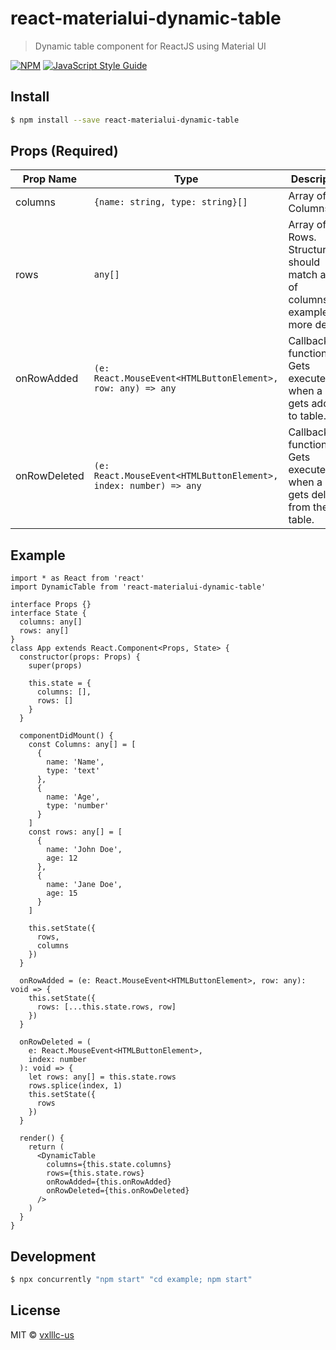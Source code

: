 # react-materialui-dynamic-table

> Dynamic table component for ReactJS using Material UI

[![NPM](https://img.shields.io/npm/v/react-materialui-dynamic-table.svg)](https://www.npmjs.com/package/react-materialui-dynamic-table) [![JavaScript Style Guide](https://img.shields.io/badge/code_style-standard-brightgreen.svg)](https://standardjs.com)

## Install

```bash
$ npm install --save react-materialui-dynamic-table
```

## Props (Required)

| Prop Name    | Type                                                             | Description                                                                          | Required |
| ------------ | ---------------------------------------------------------------- | ------------------------------------------------------------------------------------ | -------- |
| columns      | `{name: string, type: string}[]`                                 | Array of Columns                                                                     | True     |
| rows         | `any[]`                                                          | Array of Rows. Structure should match array of columns(See example for more details) | True     |
| onRowAdded   | `(e: React.MouseEvent<HTMLButtonElement>, row: any) => any`      | Callback function. Gets executed when a row gets added to table.                     | True     |
| onRowDeleted | `(e: React.MouseEvent<HTMLButtonElement>, index: number) => any` | Callback function. Gets executed when a row gets deleted from the table.             | True     |

## Example

```tsx
import * as React from 'react'
import DynamicTable from 'react-materialui-dynamic-table'

interface Props {}
interface State {
  columns: any[]
  rows: any[]
}
class App extends React.Component<Props, State> {
  constructor(props: Props) {
    super(props)

    this.state = {
      columns: [],
      rows: []
    }
  }

  componentDidMount() {
    const Columns: any[] = [
      {
        name: 'Name',
        type: 'text'
      },
      {
        name: 'Age',
        type: 'number'
      }
    ]
    const rows: any[] = [
      {
        name: 'John Doe',
        age: 12
      },
      {
        name: 'Jane Doe',
        age: 15
      }
    ]

    this.setState({
      rows,
      columns
    })
  }

  onRowAdded = (e: React.MouseEvent<HTMLButtonElement>, row: any): void => {
    this.setState({
      rows: [...this.state.rows, row]
    })
  }

  onRowDeleted = (
    e: React.MouseEvent<HTMLButtonElement>,
    index: number
  ): void => {
    let rows: any[] = this.state.rows
    rows.splice(index, 1)
    this.setState({
      rows
    })
  }

  render() {
    return (
      <DynamicTable
        columns={this.state.columns}
        rows={this.state.rows}
        onRowAdded={this.onRowAdded}
        onRowDeleted={this.onRowDeleted}
      />
    )
  }
}
```

## Development
```bash
$ npx concurrently "npm start" "cd example; npm start"
```

## License

MIT © [vxlllc-us](https://github.com/vxlllc-us)
